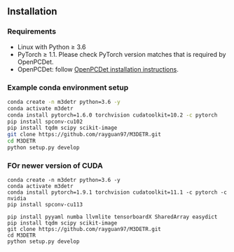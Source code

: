 ## Installation

### Requirements
- Linux with Python ≥ 3.6
- PyTorch ≥ 1.1. Please check PyTorch version matches that is required by OpenPCDet.
- OpenPCDet: follow [OpenPCDet installation instructions](https://github.com/open-mmlab/OpenPCDet/blob/master/docs/INSTALL.md).


### Example conda environment setup
```bash
conda create -n m3detr python=3.6 -y
conda activate m3detr
conda install pytorch=1.6.0 torchvision cudatoolkit=10.2 -c pytorch
pip install spconv-cu102
pip install tqdm scipy scikit-image
git clone https://github.com/rayguan97/M3DETR.git
cd M3DETR
python setup.py develop
```
### FOr newer version of CUDA
```
conda create -n m3detr python=3.6 -y
conda activate m3detr
conda install pytorch=1.9.1 torchvision cudatoolkit=11.1 -c pytorch -c nvidia
pip install spconv-cu113	

pip install pyyaml numba llvmlite tensorboardX SharedArray easydict
pip install tqdm scipy scikit-image
git clone https://github.com/rayguan97/M3DETR.git
cd M3DETR
python setup.py develop
```
